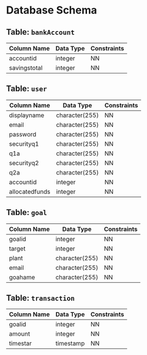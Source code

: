 # Database Schema

## Table: `bankAccount`

| Column Name   | Data Type      | Constraints |
|---------------|----------------|-------------|
| accountid     | integer        | NN          |
| savingstotal  | integer        | NN          |

## Table: `user`

| Column Name   | Data Type      | Constraints |
|---------------|----------------|-------------|
| displayname   | character(255) | NN          |
| email         | character(255) | NN          |
| password      | character(255) | NN          |
| securityq1    | character(255) | NN          |
| q1a           | character(255) | NN          |
| securityq2    | character(255) | NN          |
| q2a           | character(255) | NN          |
| accountid     | integer        | NN          |
| allocatedfunds| integer        | NN          |

## Table: `goal`

| Column Name   | Data Type      | Constraints |
|---------------|----------------|-------------|
| goalid        | integer        | NN          |
| target        | integer        | NN          |
| plant         | character(255) | NN          |
| email         | character(255) | NN          |
| goahame       | character(255) | NN          |

## Table: `transaction`

| Column Name   | Data Type      | Constraints |
|---------------|----------------|-------------|
| goalid        | integer        | NN          |
| amount        | integer        | NN          |
| timestar      | timestamp      | NN          |